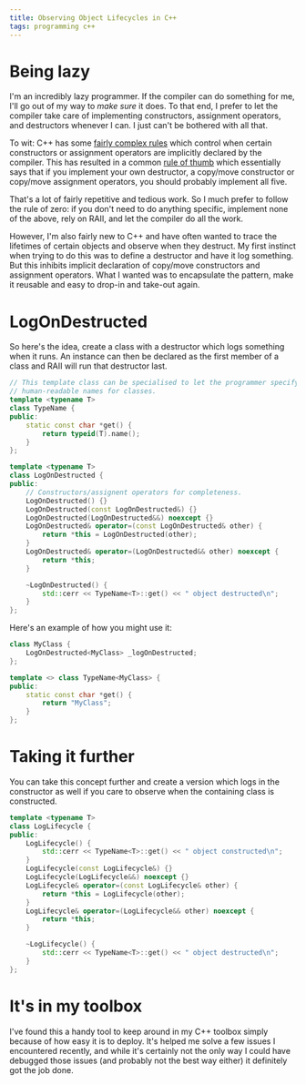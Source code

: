 ```yaml
---
title: Observing Object Lifecycles in C++
tags: programming c++
---
```


# Being lazy

I'm an incredibly lazy programmer. If the compiler can do something for me, I'll go out of my way to _make sure_ it does. To that end, I prefer to let the compiler take care of implementing constructors, assignment operators, and destructors whenever I can. I just can't be bothered with all that.

To wit: C++ has some [fairly complex rules](https://en.wikipedia.org/wiki/Special_member_functions) which control when certain constructors or assignment operators are implicitly declared by the compiler. This has resulted in a common [rule of thumb](https://en.wikipedia.org/wiki/Rule_of_three_(C++_programming)#Rule_of_Five) which essentially says that if you implement your own destructor, a copy/move constructor or copy/move assignment operators, you should probably implement all five.

That's a lot of fairly repetitive and tedious work. So I much prefer to follow the rule of zero: if you don't need to do anything specific, implement none of the above, rely on RAII, and let the compiler do all the work.

However, I'm also fairly new to C++ and have often wanted to trace the lifetimes of certain objects and observe when they destruct. My first instinct when trying to do this was to define a destructor and have it log something. But this inhibits implicit declaration of copy/move constructors and assignment operators. What I wanted was to encapsulate the pattern, make it reusable and easy to drop-in and take-out again.

# LogOnDestructed

So here's the idea, create a class with a destructor which logs something when it runs. An instance can then be declared as the first member of a class and RAII will run that destructor last.

```cpp
// This template class can be specialised to let the programmer specify
// human-readable names for classes.
template <typename T>
class TypeName {
public:
    static const char *get() {
        return typeid(T).name();
    }
};

template <typename T>
class LogOnDestructed {
public:
    // Constructors/assignent operators for completeness.
    LogOnDestructed() {}
    LogOnDestructed(const LogOnDestructed&) {}
    LogOnDestructed(LogOnDestructed&&) noexcept {}
    LogOnDestructed& operator=(const LogOnDestructed& other) {
        return *this = LogOnDestructed(other);
    }
    LogOnDestructed& operator=(LogOnDestructed&& other) noexcept {
        return *this;
    }

    ~LogOnDestructed() {
        std::cerr << TypeName<T>::get() << " object destructed\n";
    }
};
```

Here's an example of how you might use it:

```cpp
class MyClass {
    LogOnDestructed<MyClass> _logOnDestructed;
};

template <> class TypeName<MyClass> {
public:
    static const char *get() {
        return "MyClass";
    }
};
```

# Taking it further

You can take this concept further and create a version which logs in the constructor as well if you care to observe when the containing class is constructed.

```c++
template <typename T>
class LogLifecycle {
public:
    LogLifecycle() {
        std::cerr << TypeName<T>::get() << " object constructed\n";
    }
    LogLifecycle(const LogLifecycle&) {}
    LogLifecycle(LogLifecycle&&) noexcept {}
    LogLifecycle& operator=(const LogLifecycle& other) {
        return *this = LogLifecycle(other);
    }
    LogLifecycle& operator=(LogLifecycle&& other) noexcept {
        return *this;
    }

    ~LogLifecycle() {
        std::cerr << TypeName<T>::get() << " object destructed\n";
    }
};
```

# It's in my toolbox

I've found this a handy tool to keep around in my C++ toolbox simply because of how easy it is to deploy. It's helped me solve a few issues I encountered recently, and while it's certainly not the only way I could have debugged those issues (and probably not the best way either) it definitely got the job done.
